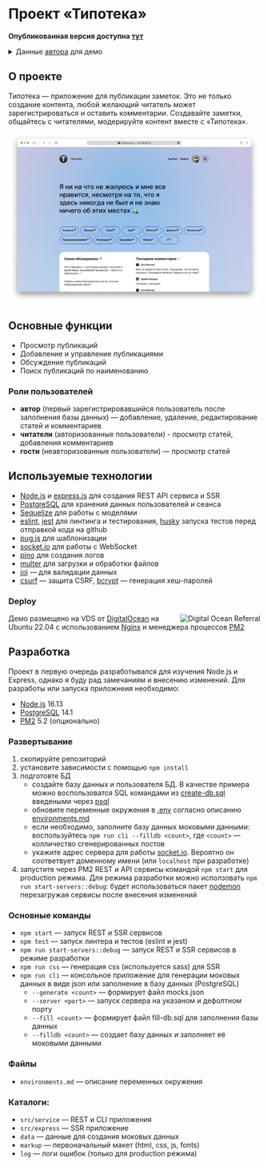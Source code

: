 # Проект «Типотека» 

**Опубликованная версия доступна [тут](http://134.122.50.142/)**

<details>
<summary>Данные <a href="#roles">автора</a> для демо</summary>

```
test@test.ru — логин
test@test.ru — пароль
```
</details>


## О проекте

Типотека — приложение для публикации заметок. Это не только создание контента, любой желающий читатель может зарегистрироваться и оставить комментарии. Создавайте заметки, общайтесь с читателями, модерируйте контент вместе с «Типотека».

![Главный экран](doc/screenshot-typoteka.jpg)


## Основные функции

- Просмотр публикаций
- Добавление и управление публикациями
- Обсуждение публикаций
- Поиск публикаций по наименованию

### <span id="roles">Роли пользователей</span>

- **автор** (первый зарегистрировавшийся пользователь после заполнения базы данных) — добавление, удаление, редактирование статей и комментариев
- **читатели** (авторизованные пользователи) - просмотр статей, добавления комментариев
- **гости** (неавторизованные пользователи) — просмотр статей


## Используемые технологии

- [Node.js](https://nodejs.org/en/) и [express.js](https://expressjs.com/) для создания REST API сервиса и SSR
- [PostgreSQL](https://www.postgresql.org/) для хранения данных пользователей и сеанса
- [Sequelize](https://sequelize.org/) для работы с моделями
- [eslint](https://eslint.org/), [jest](https://jestjs.io/ru/) для линтинга и тестирования, [husky](https://www.npmjs.com/package/husky) запуска тестов перед отправкой кода на github
- [pug.js](https://pugjs.org/) для шаблонизации
- [socket.io](https://socket.io/) для работы с WebSocket
- [pino](https://www.npmjs.com/package/pino) для создания логов
- [multer](https://www.npmjs.com/package/multer) для загрузки и обработки файлов
- [joi](https://www.npmjs.com/package/joi) — для валидации данных
- [csurf](https://www.npmjs.com/package/csurf) — защита CSRF, [bcrypt](https://www.npmjs.com/package/bcrypt) — генерация хеш-паролей


### Deploy

<a href="https://www.digitalocean.com/?refcode=f16d0084fa8a&utm_campaign=Referral_Invite&utm_medium=Referral_Program&utm_source=badge"><img align="right"  alt="Digital Ocean Referral" src="https://web-platforms.sfo2.digitaloceanspaces.com/WWW/Badge%202.svg"></a>

Демо размещено на VDS от [DigitalOcean](https://m.do.co/c/f16d0084fa8a) на Ubuntu 22.04 c использованием [Nginx](https://nginx.org/) и менеджера процессов [PM2](https://pm2.keymetrics.io/)


## Разработка

Проект в первую очередь разработывался для изучения Node.js и Express, однако я буду рад замечаниям и внесению изменений. Для разработы или запуска приложнеия необходимо: 

- [Node.js](https://nodejs.org/en/) 16.13
- [PostgreSQL](https://www.postgresql.org/) 14.1
- [PM2](https://pm2.keymetrics.io/) 5.2 (опционально)

### Развертывание

1. скопируйте репозиторий
2. установите зависимости с помощью `npm install`
3. подготовте БД
    - создайте базу данных и пользователя БД. В качестве примера можно воспользоватся SQL командами из [create-db.sql](https://github.com/dreadwood/typoteka/blob/master/sql/create-db.sql) введеными через [psql](https://www.postgresql.org/docs/current/app-psql.html)
    - обновите переменные окружения в [.env](https://github.com/dreadwood/typoteka/blob/master/.env) согласно описанию [environments.md](https://github.com/dreadwood/typoteka/blob/master/environments.md)
    - если необходимо, заполните базу данных моковыми данными: воспользуйтесь `npm run cli --filldb <count>`, где `<count>` — колличество сгенерированных постов
    - укажите адрес сервера для работы [socket.io](https://socket.io/). Вероятно он соответвует доменному имени (или `localhost` при разработке)
4. запустите через PM2 REST и API сервисы командой `npm start` для production режима. Для режима разработки можно исползовать `npm run start-servers::debug`: будет использоваться пакет [nodemon](https://www.npmjs.com/package/nodemon) перезагружая сервисы после внесения изменений

### Основные команды

- `npm start` — запуск REST и SSR сервисов
- `npm test` — запуск линтера и тестов (eslint и jest)
- `npm run start-servers::debug` — запуск REST и SSR сервисов в режиме разработки
- `npm run css` — генерация css (используется sass) для SSR
- `npm run cli` — консольное приложение для генерации моковых данных в виде json или заполнение в базу данных (PostgreSQL)
    - `--generate <count>` — формирует файл mocks.json
    - `--server <port>` — запуск сервера на указаном и дефолтном порту
    - `--fill <count>` — формирует файл fill-db.sql для заполнения базы данных
    - `--filldb <count>` — создает базу данных и заполняет её моковыми данными

### Файлы

- `environments.md` — описание переменных окружения

### Каталоги:

- `src/service` — REST и CLI приложения
- `src/express` — SSR приложение
- `data` — данные для создания моковых данных
- `markup` — первоначальный макет (html, css, js, fonts)
- `log` — логи ошибок (только для production режима)
